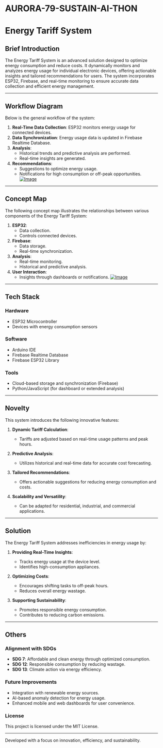 # AURORA-79-SUSTAIN-AI-THON
# Energy Tariff System

## Brief Introduction
The Energy Tariff System is an advanced solution designed to optimize energy consumption and reduce costs. It dynamically monitors and analyzes energy usage for individual electronic devices, offering actionable insights and tailored recommendations for users. The system incorporates ESP32, Firebase, and real-time monitoring to ensure accurate data collection and efficient energy management.

---

## Workflow Diagram
Below is the general workflow of the system:

1. **Real-Time Data Collection**: ESP32 monitors energy usage for connected devices.
2. **Data Synchronization**: Energy usage data is updated in Firebase Realtime Database.
3. **Analysis**:
   - Historical trends and predictive analysis are performed.
   - Real-time insights are generated.
4. **Recommendations**:
   - Suggestions to optimize energy usage.
   - Notifications for high consumption or off-peak opportunities.
[![Image](https://github.com/user-attachments/assets/5355912e-65cc-49c6-a99b-b56fef1afe4b)](url)

---

## Concept Map
The following concept map illustrates the relationships between various components of the Energy Tariff System:

1. **ESP32**:
   - Data collection.
   - Controls connected devices.
2. **Firebase**:
   - Data storage.
   - Real-time synchronization.
3. **Analysis**:
   - Real-time monitoring.
   - Historical and predictive analysis.
4. **User Interaction**:
   - Insights through dashboards or notifications.
[![Image](https://github.com/user-attachments/assets/5355912e-65cc-49c6-a99b-b56fef1afe4b)](url)

---

## Tech Stack
### Hardware
- ESP32 Microcontroller
- Devices with energy consumption sensors

### Software
- Arduino IDE
- Firebase Realtime Database
- Firebase ESP32 Library

### Tools
- Cloud-based storage and synchronization (Firebase)
- Python/JavaScript (for dashboard or extended analysis)

---

## Novelty
This system introduces the following innovative features:

1. **Dynamic Tariff Calculation**:
   - Tariffs are adjusted based on real-time usage patterns and peak hours.

2. **Predictive Analysis**:
   - Utilizes historical and real-time data for accurate cost forecasting.

3. **Tailored Recommendations**:
   - Offers actionable suggestions for reducing energy consumption and costs.

4. **Scalability and Versatility**:
   - Can be adapted for residential, industrial, and commercial applications.

---

## Solution
The Energy Tariff System addresses inefficiencies in energy usage by:

1. **Providing Real-Time Insights**:
   - Tracks energy usage at the device level.
   - Identifies high-consumption appliances.

2. **Optimizing Costs**:
   - Encourages shifting tasks to off-peak hours.
   - Reduces overall energy wastage.

3. **Supporting Sustainability**:
   - Promotes responsible energy consumption.
   - Contributes to reducing carbon emissions.

---

## Others
### Alignment with SDGs
- **SDG 7**: Affordable and clean energy through optimized consumption.
- **SDG 12**: Responsible consumption by reducing wastage.
- **SDG 13**: Climate action via energy efficiency.

### Future Improvements
- Integration with renewable energy sources.
- AI-based anomaly detection for energy usage.
- Enhanced mobile and web dashboards for user convenience.

### License
This project is licensed under the MIT License.

---
Developed with a focus on innovation, efficiency, and sustainability.
